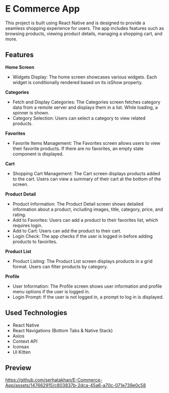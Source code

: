 # E Commerce App

This project is built using React Native and is designed to provide a seamless shopping experience for users. The app includes features such as browsing products, viewing product details, managing a shopping cart, and more.

## Features

**Home Screen**
- Widgets Display: The home screen showcases various widgets. Each widget is conditionally rendered based on its isShow property.

**Categories**
- Fetch and Display Categories: The Categories screen fetches category data from a remote server and displays them in a list. While loading, a spinner is shown.
- Category Selection: Users can select a category to view related products.

**Favorites**
- Favorite Items Management: The Favorites screen allows users to view their favorite products. If there are no favorites, an empty state component is displayed.

**Cart**
- Shopping Cart Management: The Cart screen displays products added to the cart. Users can view a summary of their cart at the bottom of the screen.

**Product Detail**
- Product Information: The Product Detail screen shows detailed information about a product, including images, title, category, price, and rating.
- Add to Favorites: Users can add a product to their favorites list, which requires login.
- Add to Cart: Users can add the product to their cart.
- Login Check: The app checks if the user is logged in before adding products to favorites.

**Product List**
- Product Listing: The Product List screen displays products in a grid format. Users can filter products by category.

**Profile**
- User Information: The Profile screen shows user information and profile menu options if the user is logged in.
- Login Prompt: If the user is not logged in, a prompt to log in is displayed.

## Used Technologies
* React Native
* React Navigations (Bottom Tabs & Native Stack)
* Axios
* Context API
* Iconsax
* UI Kitten

## Preview

https://github.com/serhatakhan/E-Commerce-App/assets/147662915/c803837b-2dca-45a6-a70c-071e739e0c58




